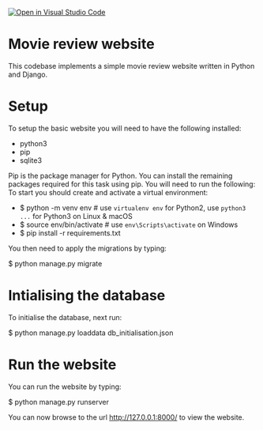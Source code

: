[![Open in Visual Studio Code](https://classroom.github.com/assets/open-in-vscode-2e0aaae1b6195c2367325f4f02e2d04e9abb55f0b24a779b69b11b9e10269abc.svg)](https://classroom.github.com/online_ide?assignment_repo_id=19613410&assignment_repo_type=AssignmentRepo)
# Movie review website

This codebase implements a simple movie review website written in Python and Django.

# Setup

To setup the basic website you will need to have the following installed:

- python3
- pip
- sqlite3

Pip is the package manager for Python.  You can install the remaining packages required for this task using pip. You will need to run the following:
To start you should create and activate a virtual environment:

- $ python -m venv env        # use `virtualenv env` for Python2, use `python3 ...` for Python3 on Linux & macOS
- $ source env/bin/activate   # use `env\Scripts\activate` on Windows
- $ pip install -r requirements.txt

You then need to apply the migrations by typing:

 $ python manage.py migrate

# Intialising the database

To initialise the database, next run:

 $ python manage.py loaddata db_initialisation.json

# Run the website

You can run the website by typing:

 $ python manage.py runserver

You can now browse to the url http://127.0.0.1:8000/ to view the website.


